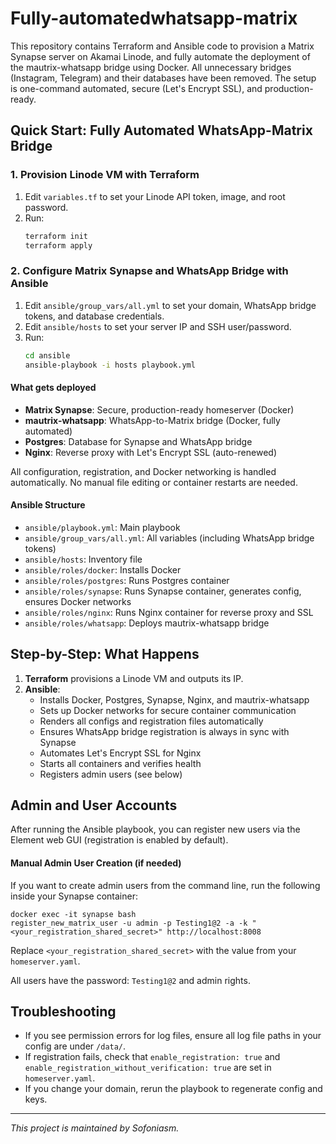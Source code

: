 
# Fully-automatedwhatsapp-matrix

This repository contains Terraform and Ansible code to provision a Matrix Synapse server on Akamai Linode, and fully automate the deployment of the mautrix-whatsapp bridge using Docker. All unnecessary bridges (Instagram, Telegram) and their databases have been removed. The setup is one-command automated, secure (Let's Encrypt SSL), and production-ready.

## Quick Start: Fully Automated WhatsApp-Matrix Bridge

### 1. Provision Linode VM with Terraform
1. Edit `variables.tf` to set your Linode API token, image, and root password.
2. Run:
   ```bash
   terraform init
   terraform apply
   ```

### 2. Configure Matrix Synapse and WhatsApp Bridge with Ansible
1. Edit `ansible/group_vars/all.yml` to set your domain, WhatsApp bridge tokens, and database credentials.
2. Edit `ansible/hosts` to set your server IP and SSH user/password.
3. Run:
   ```bash
   cd ansible
   ansible-playbook -i hosts playbook.yml
   ```

#### What gets deployed
- **Matrix Synapse**: Secure, production-ready homeserver (Docker)
- **mautrix-whatsapp**: WhatsApp-to-Matrix bridge (Docker, fully automated)
- **Postgres**: Database for Synapse and WhatsApp bridge
- **Nginx**: Reverse proxy with Let's Encrypt SSL (auto-renewed)

All configuration, registration, and Docker networking is handled automatically. No manual file editing or container restarts are needed.

#### Ansible Structure
- `ansible/playbook.yml`: Main playbook
- `ansible/group_vars/all.yml`: All variables (including WhatsApp bridge tokens)
- `ansible/hosts`: Inventory file
- `ansible/roles/docker`: Installs Docker
- `ansible/roles/postgres`: Runs Postgres container
- `ansible/roles/synapse`: Runs Synapse container, generates config, ensures Docker networks
- `ansible/roles/nginx`: Runs Nginx container for reverse proxy and SSL
- `ansible/roles/whatsapp`: Deploys mautrix-whatsapp bridge

## Step-by-Step: What Happens
1. **Terraform** provisions a Linode VM and outputs its IP.
2. **Ansible**:
   - Installs Docker, Postgres, Synapse, Nginx, and mautrix-whatsapp
   - Sets up Docker networks for secure container communication
   - Renders all configs and registration files automatically
   - Ensures WhatsApp bridge registration is always in sync with Synapse
   - Automates Let's Encrypt SSL for Nginx
   - Starts all containers and verifies health
   - Registers admin users (see below)

## Admin and User Accounts
After running the Ansible playbook, you can register new users via the Element web GUI (registration is enabled by default).

#### Manual Admin User Creation (if needed)
If you want to create admin users from the command line, run the following inside your Synapse container:

```
docker exec -it synapse bash
register_new_matrix_user -u admin -p Testing1@2 -a -k "<your_registration_shared_secret>" http://localhost:8008
```
Replace `<your_registration_shared_secret>` with the value from your `homeserver.yaml`.

All users have the password: `Testing1@2` and admin rights.

## Troubleshooting
- If you see permission errors for log files, ensure all log file paths in your config are under `/data/`.
- If registration fails, check that `enable_registration: true` and `enable_registration_without_verification: true` are set in `homeserver.yaml`.
- If you change your domain, rerun the playbook to regenerate config and keys.

---

_This project is maintained by Sofoniasm._
